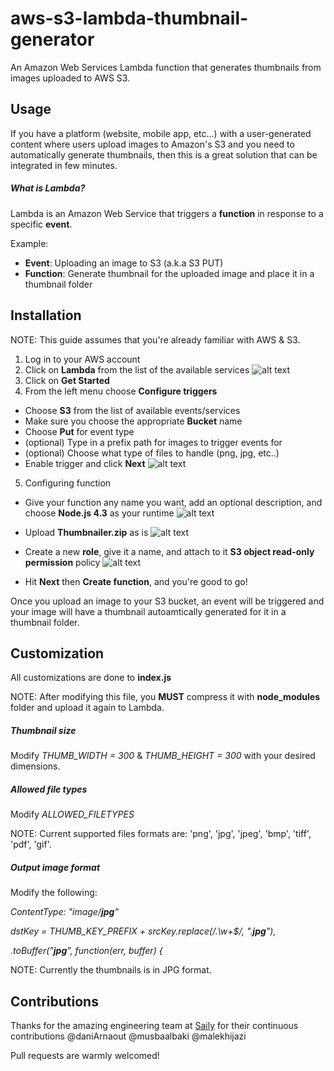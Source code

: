 # aws-s3-lambda-thumbnail-generator
An Amazon Web Services Lambda function that generates thumbnails from images uploaded to AWS S3.

## Usage
If you have a platform (website, mobile app, etc...) with a user-generated content where users upload images to Amazon's S3 and you need to automatically generate thumbnails, then this is a great solution that can be integrated in few minutes.

##### What is Lambda?
Lambda is an Amazon Web Service that triggers a **function** in response to a specific **event**. 

Example:
* **Event**: Uploading an image to S3 (a.k.a S3 PUT)
* **Function**: Generate thumbnail for the uploaded image and place it in a thumbnail folder

## Installation
NOTE: This guide assumes that you're already familiar with AWS & S3.

1. Log in to your AWS account
2. Click on **Lambda** from the list of the available services
![alt text](https://s3.amazonaws.com/sailybucket/open-source/aws-s3-lambda-thumbnail-generator/images/lambda.png "Lambda logo")
3. Click on **Get Started**
4. From the left menu choose **Configure triggers**

* Choose **S3** from the list of available events/services 
* Make sure you choose the appropriate **Bucket** name
* Choose **Put** for event type
* (optional) Type in a prefix path for images to trigger events for
* (optional) Choose what type of files to handle (png, jpg, etc..)
* Enable trigger and click **Next**
![alt text](https://s3.amazonaws.com/sailybucket/open-source/aws-s3-lambda-thumbnail-generator/images/configure-triggers.png "Configure triggers")


5. Configuring function
* Give your function any name you want, add an optional description, and choose **Node.js 4.3** as your runtime
![alt text](https://s3.amazonaws.com/sailybucket/open-source/aws-s3-lambda-thumbnail-generator/images/configure-function.png "Configure function")
 
* Upload **Thumbnailer.zip** as is
![alt text](https://s3.amazonaws.com/sailybucket/open-source/aws-s3-lambda-thumbnail-generator/images/function-code.png "Configure function") 

* Create a new **role**, give it a name, and attach to it **S3 object read-only permission** policy
![alt text](https://s3.amazonaws.com/sailybucket/open-source/aws-s3-lambda-thumbnail-generator/images/handler.png "Configure function") 

* Hit **Next** then **Create function**, and you're good to go!

Once you upload an image to your S3 bucket, an event will be triggered and your image will have a thumbnail autoamtically generated for it in a thumbnail folder.

## Customization
All customizations are done to **index.js**

NOTE: After modifying this file, you **MUST** compress it with **node_modules** folder and upload it again to Lambda.

##### Thumbnail size
Modify *THUMB_WIDTH = 300* & *THUMB_HEIGHT = 300* with your desired dimensions.

##### Allowed file types
Modify *ALLOWED_FILETYPES*

NOTE: Current supported files formats are: 'png', 'jpg', 'jpeg', 'bmp', 'tiff', 'pdf', 'gif'.

##### Output image format
Modify the following:

*ContentType: "image/**jpg**"*

*dstKey = THUMB_KEY_PREFIX + srcKey.replace(/\.\w+$/, ".**jpg**"),*

*.toBuffer("**jpg**", function(err, buffer) {*

NOTE: Currently the thumbnails is in JPG format.
## Contributions
Thanks for the amazing engineering team at [Saily](https://www.saily.co) for their continuous contributions @daniArnaout @musbaalbaki @malekhijazi

Pull requests are warmly welcomed!
